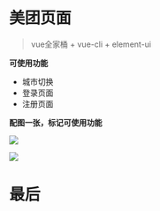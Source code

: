# 美团页面
> vue全家桶 + vue-cli + element-ui

**可使用功能**

 - 城市切换
 - 登录页面
 - 注册页面

 **配图一张，标记可使用功能**


![](http://shiisme.top/upload/file.1613788725126.png)

![](http://shiisme.top/upload/file.1613788816917.png)

# 最后